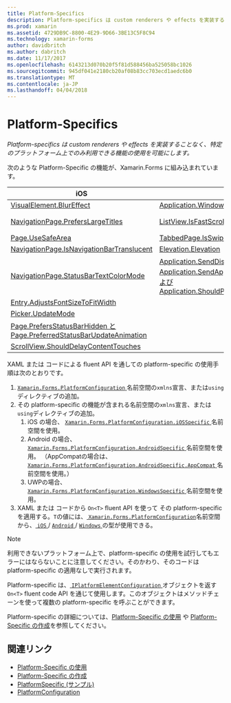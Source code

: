 ```yaml
---
title: Platform-Specifics
description: Platform-specifics は custom renderers や effects を実装することなく、特定のプラットフォーム上でのみ利用できる機能の使用を可能にします。
ms.prod: xamarin
ms.assetid: 4729DB9C-8800-4E29-9D66-3BE13C5F8C94
ms.technology: xamarin-forms
author: davidbritch
ms.author: dabritch
ms.date: 11/17/2017
ms.openlocfilehash: 6143213d070b20f5f81d588456ba525058bc1026
ms.sourcegitcommit: 945df041e2180cb20af08b83cc703ecd1aedc6b0
ms.translationtype: MT
ms.contentlocale: ja-JP
ms.lasthandoff: 04/04/2018
---
```

# <a name="platform-specifics"></a>Platform-Specifics

_Platform-specifics は custom renderers や effects を実装することなく、特定のプラットフォーム上でのみ利用できる機能の使用を可能にします。_

次のような Platform-Specific の機能が、Xamarin.Forms に組み込まれています。

|iOS|Android|Windows|
|--- |--- |--- |
|[VisualElement.BlurEffect](~/xamarin-forms/platform/platform-specifics/consuming/ios.md#blur)|[Application.WindowSoftInputModeAdjust](~/xamarin-forms/platform/platform-specifics/consuming/android.md#soft_input_mode)|[Page.ToolbarPlacement](~/xamarin-forms/platform/platform-specifics/consuming/windows.md#toolbar_placement)|
|[NavigationPage.PrefersLargeTitles](~/xamarin-forms/platform/platform-specifics/consuming/ios.md#large_title)|[ListView.IsFastScrollEnabled](~/xamarin-forms/platform/platform-specifics/consuming/android.md#fastscroll)|[MasterDetailPage.CollapsedPaneWidth と MasterDetailPage.CollapseStyle](~/xamarin-forms/platform/platform-specifics/consuming/windows.md#collapsable_navigation_bar)|
|[Page.UseSafeArea](~/xamarin-forms/platform/platform-specifics/consuming/ios.md#safe_area_layout)|[TabbedPage.IsSwipePagingEnabled](~/xamarin-forms/platform/platform-specifics/consuming/android.md#enable_swipe_paging)|
|[NavigationPage.IsNavigationBarTranslucent](~/xamarin-forms/platform/platform-specifics/consuming/ios.md#translucent_navigation_bar)|[Elevation.Elevation](~/xamarin-forms/platform/platform-specifics/consuming/android.md#elevation)|
|[NavigationPage.StatusBarTextColorMode](~/xamarin-forms/platform/platform-specifics/consuming/ios.md#status_bar_color_mode)|[Application.SendDisappearingEventOnPause、Application.SendAppearingEventOnResume、および Application.ShouldPreserveKeyboardOnResume](~/xamarin-forms/platform/platform-specifics/consuming/android.md#disable_lifecycle_events)|
|[Entry.AdjustsFontSizeToFitWidth](~/xamarin-forms/platform/platform-specifics/consuming/ios.md#adjust_font_size)|
|[Picker.UpdateMode](~/xamarin-forms/platform/platform-specifics/consuming/ios.md#picker_update_mode)|
|[Page.PrefersStatusBarHidden と Page.PreferredStatusBarUpdateAnimation](~/xamarin-forms/platform/platform-specifics/consuming/ios.md#set_status_bar_visibility)|
|[ScrollView.ShouldDelayContentTouches](~/xamarin-forms/platform/platform-specifics/consuming/ios.md#delay_content_touches)|

XAML または コードによる fluent API を通しての platform-specific の使用手順は次のとおりです。

1. [ `Xamarin.Forms.PlatformConfiguration` ](https://developer.xamarin.com/api/namespace/Xamarin.Forms.PlatformConfiguration/)名前空間の`xmlns`宣言、または`using`ディレクティブの追加。
1. その platform-specific の機能が含まれる名前空間の`xmlns`宣言、または`using`ディレクティブの追加。
    1. iOS の場合、 [ `Xamarin.Forms.PlatformConfiguration.iOSSpecific` ](https://developer.xamarin.com/api/namespace/Xamarin.Forms.PlatformConfiguration.iOSSpecific/)名前空間を使用。
    1. Android の場合、 [ `Xamarin.Forms.PlatformConfiguration.AndroidSpecific` ](https://developer.xamarin.com/api/namespace/Xamarin.Forms.PlatformConfiguration.AndroidSpecific/)名前空間を使用。 （AppCompatの場合は、 [ `Xamarin.Forms.PlatformConfiguration.AndroidSpecific.AppCompat` ](https://developer.xamarin.com/api/namespace/Xamarin.Forms.PlatformConfiguration.AndroidSpecific.AppCompat/)名前空間を使用。）
    1. UWPの場合、 [ `Xamarin.Forms.PlatformConfiguration.WindowsSpecific` ](https://developer.xamarin.com/api/namespace/Xamarin.Forms.PlatformConfiguration.WindowsSpecific/)名前空間を使用。
1. XAML または コードから `On<T>` fluent API を使って その platform-specific を適用する。`T`の値には、[ `Xamarin.Forms.PlatformConfiguration`](https://developer.xamarin.com/api/namespace/Xamarin.Forms.PlatformConfiguration/)名前空間から、[ `iOS` ](https://developer.xamarin.com/api/type/Xamarin.Forms.PlatformConfiguration.iOS/) / [ `Android` ](https://developer.xamarin.com/api/type/Xamarin.Forms.PlatformConfiguration.Android/) / [ `Windows` ](https://developer.xamarin.com/api/type/Xamarin.Forms.PlatformConfiguration.Windows/)の型が使用できる。

> [!NOTE]
> 利用できないプラットフォーム上で、platform-specific の使用を試行してもエラーにはならないことに注意してください。そのかわり、そのコードは platform-specific の適用なしで実行されます。

Platform-specific は、[ `IPlatformElementConfiguration` ](https://developer.xamarin.com/api/type/Xamarin.Forms.IPlatformElementConfiguration%3CTPlatform,TElement%3E/)オブジェクトを返す `On<T>` fluent code API を通じて使用します。このオブジェクトはメソッドチェーンを使って複数の platform-specific を呼ぶことができます。

Platform-specific の詳細については、[Platform-Specific の使用](~/xamarin-forms/platform/platform-specifics/consuming/index.md) や [Platform-Specific の作成](~/xamarin-forms/platform/platform-specifics/creating.md)を参照してください。


## <a name="related-links"></a>関連リンク

- [Platform-Specific の使用](~/xamarin-forms/platform/platform-specifics/consuming/index.md)
- [Platform-Specific の作成](~/xamarin-forms/platform/platform-specifics/creating.md)
- [PlatformSpecific (サンプル)](https://developer.xamarin.com/samples/xamarin-forms/userinterface/platformspecifics/)
- [PlatformConfiguration](https://developer.xamarin.com/api/namespace/Xamarin.Forms.PlatformConfiguration/)
